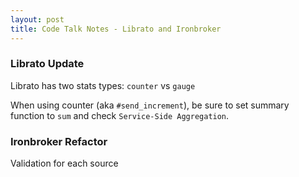 ```yaml
---
layout: post
title: Code Talk Notes - Librato and Ironbroker
---
```


### Librato Update

Librato has two stats types: `counter` vs `gauge`

When using counter (aka `#send_increment`), be sure to set summary function to `sum` and check `Service-Side Aggregation`.

### Ironbroker Refactor

Validation for each source

